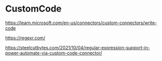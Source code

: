 # CustomCode
https://learn.microsoft.com/en-us/connectors/custom-connectors/write-code

https://regexr.com/

https://steelcutbytes.com/2021/10/04/regular-expression-support-in-power-automate-via-custom-code-connector/
